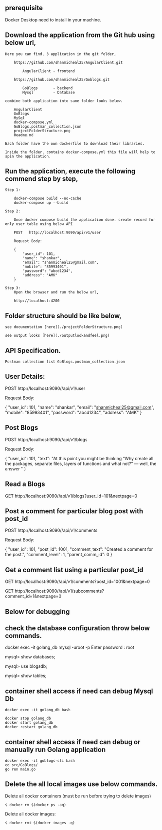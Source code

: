 ## prerequisite

Docker Desktop need to install in your machine.


## Download the application from the Git hub using below url,

    Here you can find, 3 application in the git folder, 

        https://github.com/shanmicheal25/AngularClient.git

            AngularClient - frontend

        https://github.com/shanmicheal25/Goblogs.git

            GoBlogs       - backend
            Mysql         - Database

    combine both application into same folder looks below.

        AngularClient
        GoBlogs
        MySql
        docker-compose.yml
        GoBlogs.postman_collection.json
        projectFolderStructure.png
        Readme.md

    Each folder have the own dockerfile to download their libraries.

    Inside the folder, contains docker-compose.yml this file will help to spin the application.

## Run the application, execute the following commend step by step,

    Step 1:
        
        docker-compose build --no-cache
        docker-compose up --build

    Step 2:

        Once docker compose build the application done. create record for only user table using below API     

        POST   http://localhost:9090/api/v1/user              

        Request Body: 

        {
            "user_id": 101,
            "name": "shankar",
            "email": "shanmicheal25@gmail.com",
            "mobile": "85993401",
            "password": "abcd1234",
            "address": "AMK"
        }

    Step 3:
        Open the browser and run the below url,

        http://localhost:4200


## Folder structure should be like below,

    see documentation [here](./projectFolderStructure.png)

    see output looks [here](./outputlookandfeel.png)

## API Specification.

    Postman collection list GoBlogs.postman_collection.json

## User Details:

POST   http://localhost:9090//api/v1/user              

Request Body: 

{
    "user_id": 101,
    "name": "shankar",
    "email": "shanmicheal25@gmail.com",
    "mobile": "85993401",
    "password": "abcd1234",
    "address": "AMK"
}

## Post Blogs

POST   http://localhost:9090//api/v1/blogs   

Request Body: 

{
    "user_id": 101,
    "text": "At this point you might be thinking “Why create all the packages, separate files, layers of functions and what not?” — well, the answer "
}

## Read a Blogs 

GET   http://localhost:9090//api/v1/blogs?user_id=101&nextpage=0     


## Post a comment for particular blog post with post_id

POST   http://localhost:9090//api/v1/comments     

Request Body:

{
    "user_id": 101,
    "post_id": 1001,
    "comment_text": "Created a comment for the post.",
    "comment_level": 1,
    "parent_comm_id": 0
}

## Get a comment list using a particular post_id

GET    http://localhost:9090//api/v1/comments?post_id=1001&nextpage=0          

GET    http://localhost:9090//api/v1/subcomments?comment_id=1&nextpage=0   


## Below for debugging
## check the database configuration throw below commands.

docker exec -it golang_db mysql -uroot -p
Enter password : root

mysql> show databases;

mysql> use blogsdb;

mysql> show tables;

## container shell access if need can debug Mysql Db
    docker exec -it golang_db bash

    docker stop golang_db
    docker start golang_db
    docker restart golang_db


## container shell access if need can debug or manually run Golang application
    docker exec -it goblogs-cli bash
    cd src/GoBlogs/
    go run main.go

## Delete the all local images use below commands.

Delete all docker containers (must be run before trying to delete images)

    $ docker rm $(docker ps -aq)

Delete all docker images:

    $ docker rmi $(docker images -q)





